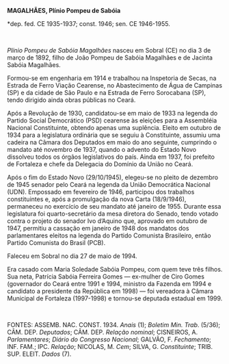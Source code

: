 **MAGALHÃES, Plínio Pompeu de Sabóia**

\*dep. fed. CE 1935-1937; const. 1946; sen. CE 1946-1955.

 

*Plínio Pompeu de Sabóia Magalhães* nasceu em Sobral (CE) no dia 3 de
março de 1892, filho de João Pompeu de Sabóia Magalhães e de Jacinta
Sabóia Magalhães.

Formou-se em engenharia em 1914 e trabalhou na Inspetoria de Secas, na
Estrada de Ferro Viação Cearense, no Abastecimento de Água de Campinas
(SP) e da cidade de São Paulo e na Estrada de Ferro Sorocabana (SP),
tendo dirigido ainda obras públicas no Ceará.

Após a Revolução de 1930, candidatou-se em maio de 1933 na legenda do
Partido Social Democrático (PSD) cearense às eleições para a Assembléia
Nacional Constituinte, obtendo apenas uma suplência. Eleito em outubro
de 1934 para a legislatura ordinária que se seguiu à Constituinte,
assumiu uma cadeira na Câmara dos Deputados em maio do ano seguinte,
cumprindo o mandato até novembro de 1937, quando o advento do Estado
Novo dissolveu todos os órgãos legislativos do país. Ainda em 1937, foi
prefeito de Fortaleza e chefe da Delegacia do Domínio da União no Ceará.

Após o fim do Estado Novo (29/10/1945), elegeu-se no pleito de dezembro
de 1945 senador pelo Ceará na legenda da União Democrática Nacional
(UDN). Empossado em fevereiro de 1946, participou dos trabalhos
constituintes e, após a promulgação da nova Carta (18/9/1946),
permaneceu no exercício de seu mandato até janeiro de 1955. Durante essa
legislatura foi quarto-secretário da mesa diretora do Senado, tendo
votado contra o projeto do senador Ivo d’Aquino que, aprovado em outubro
de 1947, permitiu a cassação em janeiro de 1948 dos mandatos dos
parlamentares eleitos na legenda do Partido Comunista Brasileiro, então
Partido Comunista do Brasil (PCB).

Faleceu em Sobral no dia 27 de maio de 1994.

Era casado com Maria Soledade Sabóia Pompeu, com quem teve três filhos.
Sua neta, Patrícia Sabóia Ferreira Gomes — ex-mulher de Ciro Gomes
(governador do Ceará entre 1991 e 1994, ministro da Fazenda em 1994 e
candidato a presidente da República em 1998) — foi vereadora à Câmara
Municipal de Fortaleza (1997-1998) e tornou-se deputada estadual em
1999.

 

FONTES: ASSEMB. NAC. CONST. 1934. *Anais* (1); *Boletim Min. Trab*.
(5/36); CÂM. DEP. *Deputados*; CÂM. DEP. *Relação nominal*; CISNEIROS,
A. *Parlamentares*; *Diário do Congresso Nacional*; GALVÃO, F.
*Fechamento*; INF. FAM.; IPC. *Relação*; NICOLAS, M. *Cem*; SILVA, G.
*Constituinte*; TRIB. SUP. ELEIT. *Dados* (7).

 
